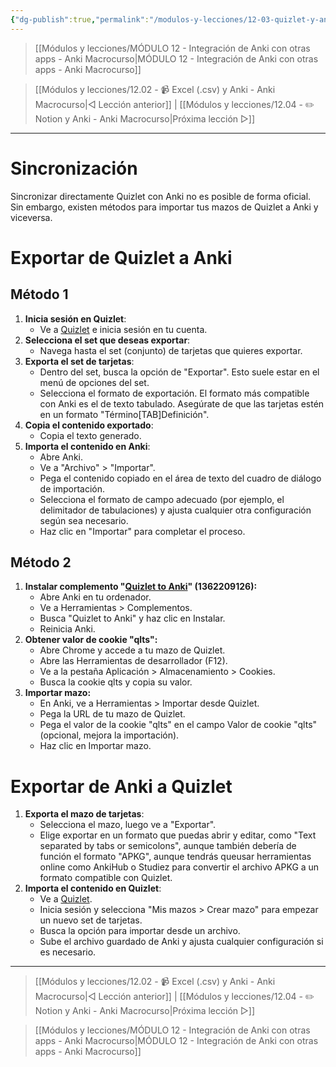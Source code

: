 ```yaml
---
{"dg-publish":true,"permalink":"/modulos-y-lecciones/12-03-quizlet-y-anki-anki-macrocurso/","noteIcon":"","updated":"2024-06-11T10:48:59.464+02:00"}
---
```



> [[Módulos y lecciones/MÓDULO 12 - Integración de Anki con otras apps - Anki Macrocurso\|MÓDULO 12 - Integración de Anki con otras apps - Anki Macrocurso]]

> [[Módulos y lecciones/12.02 - 📹 Excel (.csv) y Anki - Anki Macrocurso\|◁ Lección anterior]] | [[Módulos y lecciones/12.04 - ✏️ Notion y Anki - Anki Macrocurso\|Próxima lección ▷]]

---

# Sincronización
Sincronizar directamente Quizlet con Anki no es posible de forma oficial. Sin embargo, existen métodos para importar tus mazos de Quizlet a Anki y viceversa.


# Exportar de Quizlet a Anki
## Método 1
1. **Inicia sesión en Quizlet**:
    - Ve a [Quizlet](https://quizlet.com/) e inicia sesión en tu cuenta.
2. **Selecciona el set que deseas exportar**:
    - Navega hasta el set (conjunto) de tarjetas que quieres exportar.
3. **Exporta el set de tarjetas**:
    - Dentro del set, busca la opción de "Exportar". Esto suele estar en el menú de opciones del set.
    - Selecciona el formato de exportación. El formato más compatible con Anki es el de texto tabulado. Asegúrate de que las tarjetas estén en un formato "Término[TAB]Definición".
4. **Copia el contenido exportado**:
    - Copia el texto generado.
5. **Importa el contenido en Anki**:
    - Abre Anki.
    - Ve a "Archivo" > "Importar".
    - Pega el contenido copiado en el área de texto del cuadro de diálogo de importación.
    - Selecciona el formato de campo adecuado (por ejemplo, el delimitador de tabulaciones) y ajusta cualquier otra configuración según sea necesario.
    - Haz clic en "Importar" para completar el proceso.

## Método 2
1. **Instalar complemento "[Quizlet to Anki](https://ankiweb.net/shared/info/1362209126)" (1362209126):**
    - Abre Anki en tu ordenador.
    - Ve a Herramientas > Complementos.
    - Busca "Quizlet to Anki" y haz clic en Instalar.
    - Reinicia Anki.
2. **Obtener valor de cookie "qlts":**
    - Abre Chrome y accede a tu mazo de Quizlet.
    - Abre las Herramientas de desarrollador (F12).
    - Ve a la pestaña Aplicación > Almacenamiento > Cookies.
    - Busca la cookie qlts y copia su valor.
3. **Importar mazo:**
    - En Anki, ve a Herramientas > Importar desde Quizlet.
    - Pega la URL de tu mazo de Quizlet.
    - Pega el valor de la cookie "qlts" en el campo Valor de cookie "qlts" (opcional, mejora la importación).
    - Haz clic en Importar mazo.

# Exportar de Anki a Quizlet
1. **Exporta el mazo de tarjetas**:
    - Selecciona el mazo, luego ve a "Exportar".
    - Elige exportar en un formato que puedas abrir y editar, como "Text separated by tabs or semicolons", aunque también debería de función el formato "APKG", aunque tendrás queusar herramientas online como AnkiHub o Studiez para convertir el archivo APKG a un formato compatible con Quizlet.
3. **Importa el contenido en Quizlet**:
    - Ve a [Quizlet](https://quizlet.com/).
    - Inicia sesión y selecciona "Mis mazos > Crear mazo" para empezar un nuevo set de tarjetas.
    - Busca la opción para importar desde un archivo.
    - Sube el archivo guardado de Anki y ajusta cualquier configuración si es necesario.

---

> [[Módulos y lecciones/12.02 - 📹 Excel (.csv) y Anki - Anki Macrocurso\|◁ Lección anterior]] | [[Módulos y lecciones/12.04 - ✏️ Notion y Anki - Anki Macrocurso\|Próxima lección ▷]]

> [[Módulos y lecciones/MÓDULO 12 - Integración de Anki con otras apps - Anki Macrocurso\|MÓDULO 12 - Integración de Anki con otras apps - Anki Macrocurso]]